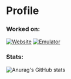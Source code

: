 # Profile

### Worked on:

[![Website](https://img.shields.io/badge/www.postachan.ro-Website-red?style=flat-square)](https://www.postachan.ro) [![Emulator](https://img.shields.io/badge/Emulator%20Engine-Github-blue?style=flat-square)](https://github.com/bustatu/EmulatorEngine)

### Stats:

![Anurag's GitHub stats](https://github-readme-stats.vercel.app/api?username=bustatu&show_icons=true&theme=tokyonight&count_private=true)
